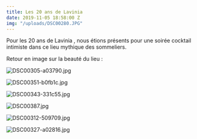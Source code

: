 ```yaml
---
title: Les 20 ans de Lavinia
date: 2019-11-05 18:58:00 Z
img: "/uploads/DSC00280.JPG"
---
```


Pour les 20 ans de Lavinia , nous étions présents pour une soirée cocktail intimiste dans ce lieu mythique des sommeliers.

Retour en image sur la beauté du lieu :

![DSC00305-a03790.jpg](/uploads/DSC00305-a03790.jpg)

![DSC00351-b0fb1c.jpg](/uploads/DSC00351-b0fb1c.jpg)

![DSC00343-331c55.jpg](/uploads/DSC00343-331c55.jpg)

![DSC00387.jpg](/uploads/DSC00387.jpg)

![DSC00312-509709.jpg](/uploads/DSC00312-509709.jpg)

![DSC00327-a02816.jpg](/uploads/DSC00327-a02816.jpg)